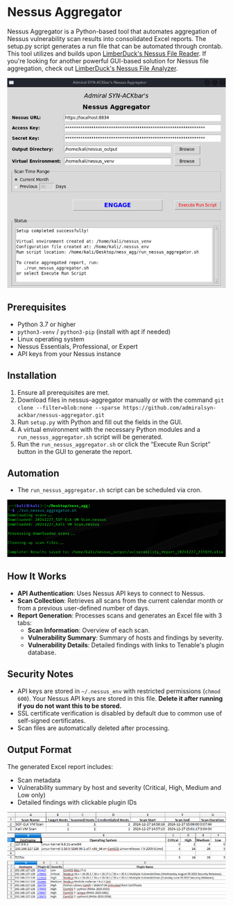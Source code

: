 # Nessus Aggregator

Nessus Aggregator is a Python-based tool that automates aggregation of Nessus vulnerability scan results into consolidated Excel reports. The setup.py script generates a run file that can be automated through crontab. This tool utilizes and builds upon [LimberDuck's Nessus File Reader](https://github.com/LimberDuck/nessus-file-reader). If you're looking for another powerful GUI-based solution for Nessus file aggregation, check out [LimberDuck's Nessus File Analyzer](https://github.com/LimberDuck/nessus-file-analyzer).

![Nessus Aggregator Interface](https://github.com/AdmiralSYN-ACKbar/Nessus-Aggregator/blob/main/screenshots/program_execution.png?raw=true)


## Prerequisites

- Python 3.7 or higher
- `python3-venv` / `python3-pip` (install with apt if needed)
- Linux operating system
- Nessus Essentials, Professional, or Expert
- API keys from your Nessus instance

## Installation

1. Ensure all prerequisites are met.
2. Download files in nessus-aggregator manually or with the command `git clone --filter=blob:none --sparse https://github.com/admiralsyn-ackbar/nessus-aggregator.git`
3. Run `setup.py` with Python and fill out the fields in the GUI. 
4. A virtual environment with the necessary Python modules and a `run_nessus_aggregator.sh` script will be generated.
5. Run the `run_nessus_aggregator.sh` or click the “Execute Run Script” button in the GUI to generate the report.

## Automation
- The `run_nessus_aggregator.sh` script can be scheduled via cron.

![CLI Output](https://github.com/AdmiralSYN-ACKbar/Nessus-Aggregator/blob/main/screenshots/run_script_output.png?raw=true)


## How It Works

- **API Authentication**: Uses Nessus API keys to connect to Nessus.
- **Scan Collection**: Retrieves all scans from the current calendar month or from a previous user-defined number of days.
- **Report Generation**: Processes scans and generates an Excel file with 3 tabs:
  - **Scan Information**: Overview of each scan.
  - **Vulnerability Summary**: Summary of hosts and findings by severity.
  - **Vulnerability Details**: Detailed findings with links to Tenable's plugin database.
 
## Security Notes

- API keys are stored in `~/.nessus_env` with restricted permissions (`chmod 600`). Your Nessus API keys are stored in this file. **Delete it after running if you do not want this to be stored.**
- SSL certificate verification is disabled by default due to common use of self-signed certificates.
- Scan files are automatically deleted after processing.

## Output Format

The generated Excel report includes:
- Scan metadata
- Vulnerability summary by host and severity (Critical, High, Medium and Low only)
- Detailed findings with clickable plugin IDs

 ![Report Tab 1](https://github.com/AdmiralSYN-ACKbar/Nessus-Aggregator/blob/main/screenshots/report1.png?raw=true)
 ![Report Tab 2](https://github.com/AdmiralSYN-ACKbar/Nessus-Aggregator/blob/main/screenshots/report2.png?raw=true)
 ![Report Tab 3](https://github.com/AdmiralSYN-ACKbar/Nessus-Aggregator/blob/main/screenshots/report3.png?raw=true)



